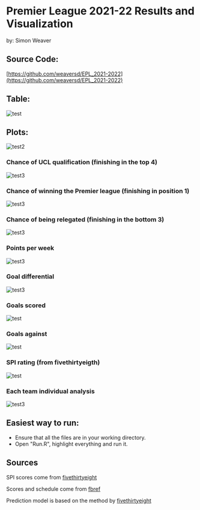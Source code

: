 # Premier League 2021-22 Results and Visualization
by: Simon Weaver

## Source Code: 
[https://github.com/weaversd/EPL_2021-2022](https://github.com/weaversd/EPL_2021-2022)


## Table:
![test](table_output/current_EPL_table.png)

## Plots:
![test2](weekly_analysis/position_by_week.png)
### Chance of UCL qualification (finishing in the top 4)
![test3](weekly_analysis/UCL_chance_by_week.png)
### Chance of winning the Premier league (finishing in position 1)
![test3](weekly_analysis/title_chance_by_week.png)
### Chance of being relegated (finishing in the bottom 3)
![test3](weekly_analysis/relegation_chance_by_week.png)
### Points per week
![test3](weekly_analysis/points_by_week.png)
### Goal differential
![test3](weekly_analysis/goal_differential_by_week.png)
### Goals scored
![test](weekly_analysis/goals_scored_by_week.png)
### Goals against
![test](weekly_analysis/goals_against_by_week.png)
### SPI rating (from fivethirtyeigth)
![test](weekly_analysis/SPI_rating_by_week.png)
### Each team individual analysis
![test3](weekly_analysis/all_team_weekly_stats.png)


## Easiest way to run: 
* Ensure that all the files are in your working directory.
* Open "Run.R", highlight everything and run it.

## Sources  

SPI scores come from [fivethirtyeight](https://projects.fivethirtyeight.com/soccer-predictions/premier-league/)  

Scores and schedule come from [fbref](https://fbref.com/en/comps/9/schedule/Premier-League-Scores-and-Fixtures)  

Prediction model is based on the method by [fivethirtyeight](https://fivethirtyeight.com/methodology/how-our-club-soccer-predictions-work/)


